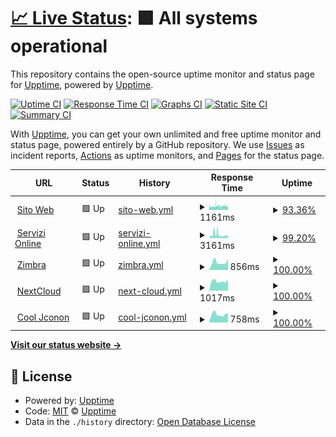 # [📈 Live Status](https://upptime.github.io/upptime): <!--live status--> **🟩 All systems operational**

This repository contains the open-source uptime monitor and status page for [Upptime](https://upptime.js.org), powered by [Upptime](https://github.com/upptime/upptime).

[![Uptime CI](https://github.com/rglauco/upptime/workflows/Uptime%20CI/badge.svg)](https://github.com/rglauco/upptime/actions?query=workflow%3A%22Uptime+CI%22)
[![Response Time CI](https://github.com/rglauco/upptime/workflows/Response%20Time%20CI/badge.svg)](https://github.com/rglauco/upptime/actions?query=workflow%3A%22Response+Time+CI%22)
[![Graphs CI](https://github.com/rglauco/upptime/workflows/Graphs%20CI/badge.svg)](https://github.com/rglauco/upptime/actions?query=workflow%3A%22Graphs+CI%22)
[![Static Site CI](https://github.com/rglauco/upptime/workflows/Static%20Site%20CI/badge.svg)](https://github.com/rglauco/upptime/actions?query=workflow%3A%22Static+Site+CI%22)
[![Summary CI](https://github.com/rglauco/upptime/workflows/Summary%20CI/badge.svg)](https://github.com/rglauco/upptime/actions?query=workflow%3A%22Summary+CI%22)

With [Upptime](https://upptime.js.org), you can get your own unlimited and free uptime monitor and status page, powered entirely by a GitHub repository. We use [Issues](https://github.com/upptime/upptime/issues) as incident reports, [Actions](https://github.com/rglauco/upptime/actions) as uptime monitors, and [Pages](https://upptime.github.io/upptime) for the status page.

<!--start: status pages-->
<!-- This summary is generated by Upptime (https://github.com/upptime/upptime) -->
<!-- Do not edit this manually, your changes will be overwritten -->
<!-- prettier-ignore -->
| URL | Status | History | Response Time | Uptime |
| --- | ------ | ------- | ------------- | ------ |
| <img alt="" src="https://icons.duckduckgo.com/ip3/www.comune.preganziol.tv.it.ico" height="13"> [Sito Web](https://www.comune.preganziol.tv.it) | 🟩 Up | [sito-web.yml](https://github.com/rglauco/upptime/commits/HEAD/history/sito-web.yml) | <details><summary><img alt="Response time graph" src="./graphs/sito-web/response-time-week.png" height="20"> 1161ms</summary><br><a href="https://rglauco.github.io/upptime/history/sito-web"><img alt="Response time 1165" src="https://img.shields.io/endpoint?url=https%3A%2F%2Fraw.githubusercontent.com%2Frglauco%2Fupptime%2FHEAD%2Fapi%2Fsito-web%2Fresponse-time.json"></a><br><a href="https://rglauco.github.io/upptime/history/sito-web"><img alt="24-hour response time 1048" src="https://img.shields.io/endpoint?url=https%3A%2F%2Fraw.githubusercontent.com%2Frglauco%2Fupptime%2FHEAD%2Fapi%2Fsito-web%2Fresponse-time-day.json"></a><br><a href="https://rglauco.github.io/upptime/history/sito-web"><img alt="7-day response time 1161" src="https://img.shields.io/endpoint?url=https%3A%2F%2Fraw.githubusercontent.com%2Frglauco%2Fupptime%2FHEAD%2Fapi%2Fsito-web%2Fresponse-time-week.json"></a><br><a href="https://rglauco.github.io/upptime/history/sito-web"><img alt="30-day response time 1147" src="https://img.shields.io/endpoint?url=https%3A%2F%2Fraw.githubusercontent.com%2Frglauco%2Fupptime%2FHEAD%2Fapi%2Fsito-web%2Fresponse-time-month.json"></a><br><a href="https://rglauco.github.io/upptime/history/sito-web"><img alt="1-year response time 1164" src="https://img.shields.io/endpoint?url=https%3A%2F%2Fraw.githubusercontent.com%2Frglauco%2Fupptime%2FHEAD%2Fapi%2Fsito-web%2Fresponse-time-year.json"></a></details> | <details><summary><a href="https://rglauco.github.io/upptime/history/sito-web">93.36%</a></summary><a href="https://rglauco.github.io/upptime/history/sito-web"><img alt="All-time uptime 99.66%" src="https://img.shields.io/endpoint?url=https%3A%2F%2Fraw.githubusercontent.com%2Frglauco%2Fupptime%2FHEAD%2Fapi%2Fsito-web%2Fuptime.json"></a><br><a href="https://rglauco.github.io/upptime/history/sito-web"><img alt="24-hour uptime 95.23%" src="https://img.shields.io/endpoint?url=https%3A%2F%2Fraw.githubusercontent.com%2Frglauco%2Fupptime%2FHEAD%2Fapi%2Fsito-web%2Fuptime-day.json"></a><br><a href="https://rglauco.github.io/upptime/history/sito-web"><img alt="7-day uptime 93.36%" src="https://img.shields.io/endpoint?url=https%3A%2F%2Fraw.githubusercontent.com%2Frglauco%2Fupptime%2FHEAD%2Fapi%2Fsito-web%2Fuptime-week.json"></a><br><a href="https://rglauco.github.io/upptime/history/sito-web"><img alt="30-day uptime 93.25%" src="https://img.shields.io/endpoint?url=https%3A%2F%2Fraw.githubusercontent.com%2Frglauco%2Fupptime%2FHEAD%2Fapi%2Fsito-web%2Fuptime-month.json"></a><br><a href="https://rglauco.github.io/upptime/history/sito-web"><img alt="1-year uptime 99.44%" src="https://img.shields.io/endpoint?url=https%3A%2F%2Fraw.githubusercontent.com%2Frglauco%2Fupptime%2FHEAD%2Fapi%2Fsito-web%2Fuptime-year.json"></a></details>
| <img alt="" src="https://icons.duckduckgo.com/ip3/servizionline.comune.preganziol.tv.it.ico" height="13"> [Servizi Online](https://servizionline.comune.preganziol.tv.it) | 🟩 Up | [servizi-online.yml](https://github.com/rglauco/upptime/commits/HEAD/history/servizi-online.yml) | <details><summary><img alt="Response time graph" src="./graphs/servizi-online/response-time-week.png" height="20"> 3161ms</summary><br><a href="https://rglauco.github.io/upptime/history/servizi-online"><img alt="Response time 2349" src="https://img.shields.io/endpoint?url=https%3A%2F%2Fraw.githubusercontent.com%2Frglauco%2Fupptime%2FHEAD%2Fapi%2Fservizi-online%2Fresponse-time.json"></a><br><a href="https://rglauco.github.io/upptime/history/servizi-online"><img alt="24-hour response time 1912" src="https://img.shields.io/endpoint?url=https%3A%2F%2Fraw.githubusercontent.com%2Frglauco%2Fupptime%2FHEAD%2Fapi%2Fservizi-online%2Fresponse-time-day.json"></a><br><a href="https://rglauco.github.io/upptime/history/servizi-online"><img alt="7-day response time 3161" src="https://img.shields.io/endpoint?url=https%3A%2F%2Fraw.githubusercontent.com%2Frglauco%2Fupptime%2FHEAD%2Fapi%2Fservizi-online%2Fresponse-time-week.json"></a><br><a href="https://rglauco.github.io/upptime/history/servizi-online"><img alt="30-day response time 2732" src="https://img.shields.io/endpoint?url=https%3A%2F%2Fraw.githubusercontent.com%2Frglauco%2Fupptime%2FHEAD%2Fapi%2Fservizi-online%2Fresponse-time-month.json"></a><br><a href="https://rglauco.github.io/upptime/history/servizi-online"><img alt="1-year response time 2467" src="https://img.shields.io/endpoint?url=https%3A%2F%2Fraw.githubusercontent.com%2Frglauco%2Fupptime%2FHEAD%2Fapi%2Fservizi-online%2Fresponse-time-year.json"></a></details> | <details><summary><a href="https://rglauco.github.io/upptime/history/servizi-online">99.20%</a></summary><a href="https://rglauco.github.io/upptime/history/servizi-online"><img alt="All-time uptime 97.61%" src="https://img.shields.io/endpoint?url=https%3A%2F%2Fraw.githubusercontent.com%2Frglauco%2Fupptime%2FHEAD%2Fapi%2Fservizi-online%2Fuptime.json"></a><br><a href="https://rglauco.github.io/upptime/history/servizi-online"><img alt="24-hour uptime 99.65%" src="https://img.shields.io/endpoint?url=https%3A%2F%2Fraw.githubusercontent.com%2Frglauco%2Fupptime%2FHEAD%2Fapi%2Fservizi-online%2Fuptime-day.json"></a><br><a href="https://rglauco.github.io/upptime/history/servizi-online"><img alt="7-day uptime 99.20%" src="https://img.shields.io/endpoint?url=https%3A%2F%2Fraw.githubusercontent.com%2Frglauco%2Fupptime%2FHEAD%2Fapi%2Fservizi-online%2Fuptime-week.json"></a><br><a href="https://rglauco.github.io/upptime/history/servizi-online"><img alt="30-day uptime 79.30%" src="https://img.shields.io/endpoint?url=https%3A%2F%2Fraw.githubusercontent.com%2Frglauco%2Fupptime%2FHEAD%2Fapi%2Fservizi-online%2Fuptime-month.json"></a><br><a href="https://rglauco.github.io/upptime/history/servizi-online"><img alt="1-year uptime 96.89%" src="https://img.shields.io/endpoint?url=https%3A%2F%2Fraw.githubusercontent.com%2Frglauco%2Fupptime%2FHEAD%2Fapi%2Fservizi-online%2Fuptime-year.json"></a></details>
| <img alt="" src="https://icons.duckduckgo.com/ip3/posta.comune.preganziol.tv.it.ico" height="13"> [Zimbra](https://posta.comune.preganziol.tv.it) | 🟩 Up | [zimbra.yml](https://github.com/rglauco/upptime/commits/HEAD/history/zimbra.yml) | <details><summary><img alt="Response time graph" src="./graphs/zimbra/response-time-week.png" height="20"> 856ms</summary><br><a href="https://rglauco.github.io/upptime/history/zimbra"><img alt="Response time 1170" src="https://img.shields.io/endpoint?url=https%3A%2F%2Fraw.githubusercontent.com%2Frglauco%2Fupptime%2FHEAD%2Fapi%2Fzimbra%2Fresponse-time.json"></a><br><a href="https://rglauco.github.io/upptime/history/zimbra"><img alt="24-hour response time 676" src="https://img.shields.io/endpoint?url=https%3A%2F%2Fraw.githubusercontent.com%2Frglauco%2Fupptime%2FHEAD%2Fapi%2Fzimbra%2Fresponse-time-day.json"></a><br><a href="https://rglauco.github.io/upptime/history/zimbra"><img alt="7-day response time 856" src="https://img.shields.io/endpoint?url=https%3A%2F%2Fraw.githubusercontent.com%2Frglauco%2Fupptime%2FHEAD%2Fapi%2Fzimbra%2Fresponse-time-week.json"></a><br><a href="https://rglauco.github.io/upptime/history/zimbra"><img alt="30-day response time 1031" src="https://img.shields.io/endpoint?url=https%3A%2F%2Fraw.githubusercontent.com%2Frglauco%2Fupptime%2FHEAD%2Fapi%2Fzimbra%2Fresponse-time-month.json"></a><br><a href="https://rglauco.github.io/upptime/history/zimbra"><img alt="1-year response time 1264" src="https://img.shields.io/endpoint?url=https%3A%2F%2Fraw.githubusercontent.com%2Frglauco%2Fupptime%2FHEAD%2Fapi%2Fzimbra%2Fresponse-time-year.json"></a></details> | <details><summary><a href="https://rglauco.github.io/upptime/history/zimbra">100.00%</a></summary><a href="https://rglauco.github.io/upptime/history/zimbra"><img alt="All-time uptime 99.73%" src="https://img.shields.io/endpoint?url=https%3A%2F%2Fraw.githubusercontent.com%2Frglauco%2Fupptime%2FHEAD%2Fapi%2Fzimbra%2Fuptime.json"></a><br><a href="https://rglauco.github.io/upptime/history/zimbra"><img alt="24-hour uptime 100.00%" src="https://img.shields.io/endpoint?url=https%3A%2F%2Fraw.githubusercontent.com%2Frglauco%2Fupptime%2FHEAD%2Fapi%2Fzimbra%2Fuptime-day.json"></a><br><a href="https://rglauco.github.io/upptime/history/zimbra"><img alt="7-day uptime 100.00%" src="https://img.shields.io/endpoint?url=https%3A%2F%2Fraw.githubusercontent.com%2Frglauco%2Fupptime%2FHEAD%2Fapi%2Fzimbra%2Fuptime-week.json"></a><br><a href="https://rglauco.github.io/upptime/history/zimbra"><img alt="30-day uptime 99.19%" src="https://img.shields.io/endpoint?url=https%3A%2F%2Fraw.githubusercontent.com%2Frglauco%2Fupptime%2FHEAD%2Fapi%2Fzimbra%2Fuptime-month.json"></a><br><a href="https://rglauco.github.io/upptime/history/zimbra"><img alt="1-year uptime 99.71%" src="https://img.shields.io/endpoint?url=https%3A%2F%2Fraw.githubusercontent.com%2Frglauco%2Fupptime%2FHEAD%2Fapi%2Fzimbra%2Fuptime-year.json"></a></details>
| <img alt="" src="https://icons.duckduckgo.com/ip3/nc.comune.preganziol.tv.it.ico" height="13"> [NextCloud](https://nc.comune.preganziol.tv.it) | 🟩 Up | [next-cloud.yml](https://github.com/rglauco/upptime/commits/HEAD/history/next-cloud.yml) | <details><summary><img alt="Response time graph" src="./graphs/next-cloud/response-time-week.png" height="20"> 1017ms</summary><br><a href="https://rglauco.github.io/upptime/history/next-cloud"><img alt="Response time 1442" src="https://img.shields.io/endpoint?url=https%3A%2F%2Fraw.githubusercontent.com%2Frglauco%2Fupptime%2FHEAD%2Fapi%2Fnext-cloud%2Fresponse-time.json"></a><br><a href="https://rglauco.github.io/upptime/history/next-cloud"><img alt="24-hour response time 942" src="https://img.shields.io/endpoint?url=https%3A%2F%2Fraw.githubusercontent.com%2Frglauco%2Fupptime%2FHEAD%2Fapi%2Fnext-cloud%2Fresponse-time-day.json"></a><br><a href="https://rglauco.github.io/upptime/history/next-cloud"><img alt="7-day response time 1017" src="https://img.shields.io/endpoint?url=https%3A%2F%2Fraw.githubusercontent.com%2Frglauco%2Fupptime%2FHEAD%2Fapi%2Fnext-cloud%2Fresponse-time-week.json"></a><br><a href="https://rglauco.github.io/upptime/history/next-cloud"><img alt="30-day response time 1653" src="https://img.shields.io/endpoint?url=https%3A%2F%2Fraw.githubusercontent.com%2Frglauco%2Fupptime%2FHEAD%2Fapi%2Fnext-cloud%2Fresponse-time-month.json"></a><br><a href="https://rglauco.github.io/upptime/history/next-cloud"><img alt="1-year response time 1382" src="https://img.shields.io/endpoint?url=https%3A%2F%2Fraw.githubusercontent.com%2Frglauco%2Fupptime%2FHEAD%2Fapi%2Fnext-cloud%2Fresponse-time-year.json"></a></details> | <details><summary><a href="https://rglauco.github.io/upptime/history/next-cloud">100.00%</a></summary><a href="https://rglauco.github.io/upptime/history/next-cloud"><img alt="All-time uptime 98.58%" src="https://img.shields.io/endpoint?url=https%3A%2F%2Fraw.githubusercontent.com%2Frglauco%2Fupptime%2FHEAD%2Fapi%2Fnext-cloud%2Fuptime.json"></a><br><a href="https://rglauco.github.io/upptime/history/next-cloud"><img alt="24-hour uptime 100.00%" src="https://img.shields.io/endpoint?url=https%3A%2F%2Fraw.githubusercontent.com%2Frglauco%2Fupptime%2FHEAD%2Fapi%2Fnext-cloud%2Fuptime-day.json"></a><br><a href="https://rglauco.github.io/upptime/history/next-cloud"><img alt="7-day uptime 100.00%" src="https://img.shields.io/endpoint?url=https%3A%2F%2Fraw.githubusercontent.com%2Frglauco%2Fupptime%2FHEAD%2Fapi%2Fnext-cloud%2Fuptime-week.json"></a><br><a href="https://rglauco.github.io/upptime/history/next-cloud"><img alt="30-day uptime 99.67%" src="https://img.shields.io/endpoint?url=https%3A%2F%2Fraw.githubusercontent.com%2Frglauco%2Fupptime%2FHEAD%2Fapi%2Fnext-cloud%2Fuptime-month.json"></a><br><a href="https://rglauco.github.io/upptime/history/next-cloud"><img alt="1-year uptime 99.75%" src="https://img.shields.io/endpoint?url=https%3A%2F%2Fraw.githubusercontent.com%2Frglauco%2Fupptime%2FHEAD%2Fapi%2Fnext-cloud%2Fuptime-year.json"></a></details>
| <img alt="" src="https://icons.duckduckgo.com/ip3/concorsi.comune.preganziol.tv.it.ico" height="13"> [Cool Jconon](https://concorsi.comune.preganziol.tv.it) | 🟩 Up | [cool-jconon.yml](https://github.com/rglauco/upptime/commits/HEAD/history/cool-jconon.yml) | <details><summary><img alt="Response time graph" src="./graphs/cool-jconon/response-time-week.png" height="20"> 758ms</summary><br><a href="https://rglauco.github.io/upptime/history/cool-jconon"><img alt="Response time 1005" src="https://img.shields.io/endpoint?url=https%3A%2F%2Fraw.githubusercontent.com%2Frglauco%2Fupptime%2FHEAD%2Fapi%2Fcool-jconon%2Fresponse-time.json"></a><br><a href="https://rglauco.github.io/upptime/history/cool-jconon"><img alt="24-hour response time 657" src="https://img.shields.io/endpoint?url=https%3A%2F%2Fraw.githubusercontent.com%2Frglauco%2Fupptime%2FHEAD%2Fapi%2Fcool-jconon%2Fresponse-time-day.json"></a><br><a href="https://rglauco.github.io/upptime/history/cool-jconon"><img alt="7-day response time 758" src="https://img.shields.io/endpoint?url=https%3A%2F%2Fraw.githubusercontent.com%2Frglauco%2Fupptime%2FHEAD%2Fapi%2Fcool-jconon%2Fresponse-time-week.json"></a><br><a href="https://rglauco.github.io/upptime/history/cool-jconon"><img alt="30-day response time 838" src="https://img.shields.io/endpoint?url=https%3A%2F%2Fraw.githubusercontent.com%2Frglauco%2Fupptime%2FHEAD%2Fapi%2Fcool-jconon%2Fresponse-time-month.json"></a><br><a href="https://rglauco.github.io/upptime/history/cool-jconon"><img alt="1-year response time 968" src="https://img.shields.io/endpoint?url=https%3A%2F%2Fraw.githubusercontent.com%2Frglauco%2Fupptime%2FHEAD%2Fapi%2Fcool-jconon%2Fresponse-time-year.json"></a></details> | <details><summary><a href="https://rglauco.github.io/upptime/history/cool-jconon">100.00%</a></summary><a href="https://rglauco.github.io/upptime/history/cool-jconon"><img alt="All-time uptime 98.75%" src="https://img.shields.io/endpoint?url=https%3A%2F%2Fraw.githubusercontent.com%2Frglauco%2Fupptime%2FHEAD%2Fapi%2Fcool-jconon%2Fuptime.json"></a><br><a href="https://rglauco.github.io/upptime/history/cool-jconon"><img alt="24-hour uptime 100.00%" src="https://img.shields.io/endpoint?url=https%3A%2F%2Fraw.githubusercontent.com%2Frglauco%2Fupptime%2FHEAD%2Fapi%2Fcool-jconon%2Fuptime-day.json"></a><br><a href="https://rglauco.github.io/upptime/history/cool-jconon"><img alt="7-day uptime 100.00%" src="https://img.shields.io/endpoint?url=https%3A%2F%2Fraw.githubusercontent.com%2Frglauco%2Fupptime%2FHEAD%2Fapi%2Fcool-jconon%2Fuptime-week.json"></a><br><a href="https://rglauco.github.io/upptime/history/cool-jconon"><img alt="30-day uptime 99.93%" src="https://img.shields.io/endpoint?url=https%3A%2F%2Fraw.githubusercontent.com%2Frglauco%2Fupptime%2FHEAD%2Fapi%2Fcool-jconon%2Fuptime-month.json"></a><br><a href="https://rglauco.github.io/upptime/history/cool-jconon"><img alt="1-year uptime 99.82%" src="https://img.shields.io/endpoint?url=https%3A%2F%2Fraw.githubusercontent.com%2Frglauco%2Fupptime%2FHEAD%2Fapi%2Fcool-jconon%2Fuptime-year.json"></a></details>

<!--end: status pages-->

[**Visit our status website →**](https://upptime.github.io/upptime)

## 📄 License

- Powered by: [Upptime](https://github.com/upptime/upptime)
- Code: [MIT](./LICENSE) © [Upptime](https://upptime.js.org)
- Data in the `./history` directory: [Open Database License](https://opendatacommons.org/licenses/odbl/1-0/)
